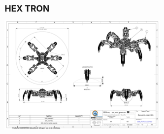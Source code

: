 # HEX TRON


![My Remote Image](https://github.com/CesarHTC/Hexapod/blob/main/Documents/2023_HexTron_Assembly_page-0001.jpg?raw=true)
